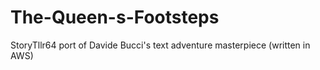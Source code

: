# The-Queen-s-Footsteps
StoryTllr64 port of Davide Bucci's text adventure masterpiece (written in AWS)
